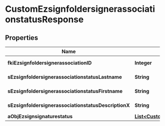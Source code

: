 

# CustomEzsignfoldersignerassociationstatusResponse

## Properties

Name | Type | Description | Notes
------------ | ------------- | ------------- | -------------
**fkiEzsignfoldersignerassociationID** | **Integer** | The unique ID of the Ezsignfoldersignerassociation | 
**sEzsignfoldersignerassociationstatusLastname** | **String** | The last name of the Ezsignsigner |  [optional]
**sEzsignfoldersignerassociationstatusFirstname** | **String** | The first name of the Ezsignsigner |  [optional]
**sEzsignfoldersignerassociationstatusDescriptionX** | **String** | The description of the Ezsignsigner |  [optional]
**aObjEzsignsignaturestatus** | [**List&lt;CustomEzsignsignaturestatusResponse&gt;**](CustomEzsignsignaturestatusResponse.md) |  | 




